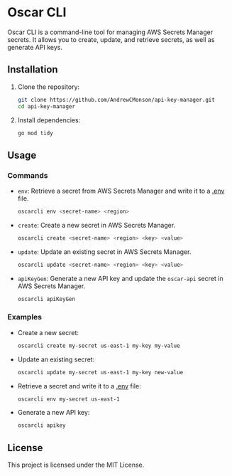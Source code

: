 # Oscar CLI

Oscar CLI is a command-line tool for managing AWS Secrets Manager secrets. It allows you to create, update, and retrieve secrets, as well as generate API keys.

## Installation

1. Clone the repository:
    ```sh
    git clone https://github.com/AndrewCMonson/api-key-manager.git
    cd api-key-manager
    ```

2. Install dependencies:
    ```sh
    go mod tidy
    ```

## Usage

### Commands

- `env`: Retrieve a secret from AWS Secrets Manager and write it to a [.env](http://_vscodecontentref_/1) file.
    ```sh
    oscarcli env <secret-name> <region>
    ```

- `create`: Create a new secret in AWS Secrets Manager.
    ```sh
    oscarcli create <secret-name> <region> <key> <value>
    ```

- `update`: Update an existing secret in AWS Secrets Manager.
    ```sh
    oscarcli update <secret-name> <region> <key> <value>
    ```

- `apiKeyGen`: Generate a new API key and update the `oscar-api` secret in AWS Secrets Manager.
    ```sh
    oscarcli apiKeyGen
    ```

### Examples

- Create a new secret:
    ```sh
    oscarcli create my-secret us-east-1 my-key my-value
    ```

- Update an existing secret:
    ```sh
    oscarcli update my-secret us-east-1 my-key new-value
    ```

- Retrieve a secret and write it to a [.env](http://_vscodecontentref_/2) file:
    ```sh
    oscarcli env my-secret us-east-1
    ```

- Generate a new API key:
    ```sh
    oscarcli apikey
    ```

## License

This project is licensed under the MIT License.